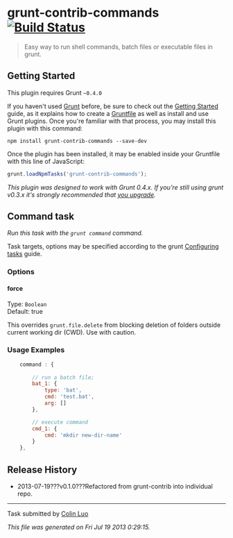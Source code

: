 # grunt-contrib-commands [![Build Status](https://secure.travis-ci.org/luozhihua/grunt-contrib-commands.png?branch=master)](http://travis-ci.org/luozhihua/grunt-contrib-commands)

> Easy way to run shell commands, batch files or executable files in grunt.

## Getting Started
This plugin requires Grunt `~0.4.0`

If you haven't used [Grunt](http://gruntjs.com/) before, be sure to check out the [Getting Started](http://gruntjs.com/getting-started) guide, as it explains how to create a [Gruntfile](http://gruntjs.com/sample-gruntfile) as well as install and use Grunt plugins. Once you're familiar with that process, you may install this plugin with this command:

```shell
npm install grunt-contrib-commands --save-dev
```

Once the plugin has been installed, it may be enabled inside your Gruntfile with this line of JavaScript:

```js
grunt.loadNpmTasks('grunt-contrib-commands');
```

*This plugin was designed to work with Grunt 0.4.x. If you're still using grunt v0.3.x it's strongly recommended that [you upgrade](http://gruntjs.com/upgrading-from-0.3-to-0.4).*



## Command task
_Run this task with the `grunt command` command._

Task targets, options may be specified according to the grunt [Configuring tasks](http://gruntjs.com/configuring-tasks) guide.

### Options

#### force
Type: `Boolean`  
Default: true

This overrides `grunt.file.delete` from blocking deletion of folders outside current working dir (CWD). Use with caution.

### Usage Examples

```js
    command : {
        
        // run a batch file;
        bat_1: {
            type: 'bat',
            cmd: 'test.bat',
            arg: []
        },

        // execute command
        cmd_1: {
            cmd: 'mkdir new-dir-name'
        }
    },
```

## Release History

 * 2013-07-19???v0.1.0???Refactored from grunt-contrib into individual repo.

---

Task submitted by [Colin Luo](http://www.luozhihua.com/)

*This file was generated on Fri Jul 19 2013 0:29:15.*
